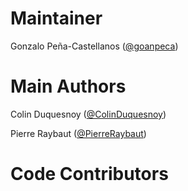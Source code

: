 Maintainer
==========

Gonzalo Peña-Castellanos ([@goanpeca](http://github.com/goanpeca))

Main Authors
============

Colin Duquesnoy ([@ColinDuquesnoy](http://github.com/goanpeca))

Pierre Raybaut ([@PierreRaybaut](http://github.com/goanpeca))

Code Contributors
=================


